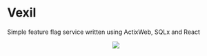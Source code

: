 # Vexil

Simple feature flag service written using ActixWeb, SQLx and React

<p align="center"><img src="https://raw.githubusercontent.com/sheshbabu/vexil/master/screenshots/home.png" /></p>
